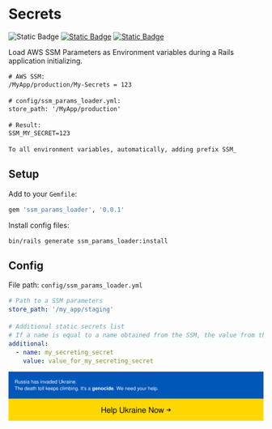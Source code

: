 # Secrets
![Static Badge](https://img.shields.io/badge/Current%20version-0.0.1-green)
[![Static Badge](https://img.shields.io/badge/Github-Registry-green)](https://github.com/YouSysAdmin/rails_ssm_params_loader/pkgs/rubygems/ssm_params_loader)
[![Static Badge](https://img.shields.io/badge/RubyGems-Registry-green)](https://rubygems.org/gems/ssm_params_loader)

Load AWS SSM Parameters as Environment variables during a Rails application initializing.

```
# AWS SSM:
/MyApp/production/My-Secrets = 123

# config/ssm_params_loader.yml:
store_path: '/MyApp/production'

# Result:
SSM_MY_SECRET=123

To all environment variables, automatically, adding prefix SSM_
```

## Setup
Add to your `Gemfile`:
```ruby
gem 'ssm_params_loader', '0.0.1'
```

Install config files:
```shell
bin/rails generate ssm_params_loader:install
```

## Config
File path: `config/ssm_params_loader.yml`
```yaml
# Path to a SSM parameters
store_path: '/my_app/staging'

# Additional static secrets list
# If a name is equal to a name obtained from the SSM, the value from the SSM is overwritten by a value from this list.
additional:
  - name: my_secreting_secret
    value: value_for_my_secreting_secret
```
[![SWUbanner](https://raw.githubusercontent.com/vshymanskyy/StandWithUkraine/main/banner2-direct.svg)](https://github.com/vshymanskyy/StandWithUkraine/blob/main/docs/README.md)
